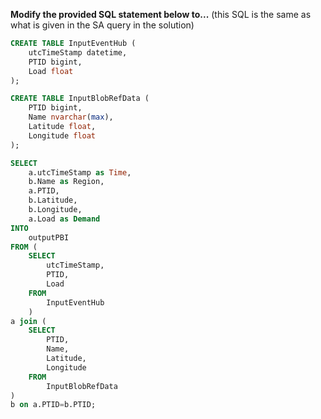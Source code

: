 **Modify the provided SQL statement below to...** (this SQL is the same as what is given in the SA query in the solution)

```sql
CREATE TABLE InputEventHub (
	utcTimeStamp datetime,
	PTID bigint,
	Load float
); 

CREATE TABLE InputBlobRefData (
	PTID bigint,   
	Name nvarchar(max),   
	Latitude float,   
	Longitude float
); 

SELECT 
	a.utcTimeStamp as Time, 
	b.Name as Region, 
	a.PTID, 
	b.Latitude, 
	b.Longitude, 
	a.Load as Demand 
INTO 
	outputPBI 
FROM (
	SELECT 
		utcTimeStamp, 
		PTID, 
		Load 
	FROM 
		InputEventHub
	) 
a join (
	SELECT 
		PTID, 
		Name, 
		Latitude, 
		Longitude 
	FROM 
		InputBlobRefData
) 
b on a.PTID=b.PTID;
```
